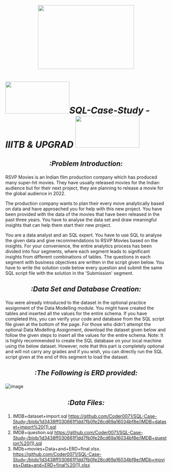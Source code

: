  <p align="center" ><img src="https://media.wired.com/photos/61a4e52aa828e7952ac35873/master/w_1600,c_limit/Data-Animation_v2white.gif" width="300" height="200"> </p>

 
 
# <b><i><p align="left" ><img src="https://user-images.githubusercontent.com/102786084/164955520-d88b1402-7b4f-4cf6-b941-a82e528ff66b.png" width="200" height="100">SQL-Case-Study - IIITB & UPGRAD <img src="https://user-images.githubusercontent.com/102786084/164955542-46064661-8aed-4d35-a3d4-6dcfb2a157db.png" width="200" height="100"> </p></i></b>

## <i><p align="center">:Problem Introduction:</p></i> 

RSVP Movies is an Indian film production company which has produced many super-hit movies. They have usually released movies for the Indian audience but for their next project, they are planning to release a movie for the global audience in 2022. 

The production company wants to plan their every move analytically based on data and have approached you for help with this new project. You have been provided with the data of the movies that have been released in the past three years. You have to analyse the data set and draw meaningful insights that can help them start their new project.      

You are a data analyst and an SQL expert. You have to use SQL to analyse the given data and give recommendations to RSVP Movies based on the insights. For your convenience, the entire analytics process has been divided into four segments, where each segment leads to significant insights from different combinations of tables. The questions in each segment with business objectives are written in the script given below. You have to write the solution code below every question and submit the same SQL script file with the solution in the 'Submission' segment.

## <i><p align="center">:Data Set and Database Creation:</p></i>

You were already introduced to the dataset in the optional practice assignment of the Data Modelling module. You might have created the tables and inserted all the values for the entire schema. If you have completed this, you can verify your code and database from the SQL script file given at the bottom of the page.
For those who didn't attempt the optional Data Modelling Assignment, download the dataset given below and follow the given steps to insert all the values for the entire schema. 
Note: It is highly recommended to create the SQL database on your local machine using the below dataset. However, note that this part is completely optional and will not carry any grades and if you wish, you can directly run the SQL script given at the end of this segment to load the dataset.





## <i><p align="center">:The Following is ERD provided:</p></i>
![image](https://user-images.githubusercontent.com/102786084/164955047-1f1d9fc0-55d9-498c-9f18-f159034359fb.png)

## <i><p align="center">:Data Files:</p></i>
1. IMDB+dataset+import.sql https://github.com/Coder0071/SQL-Case-Study-/blob/1d3438ff030661f1dd7fb0fe28cd69a16034bf8e/IMDB+dataset+import%20(1).sql
2. IMDB+question.sql https://github.com/Coder0071/SQL-Case-Study-/blob/1d3438ff030661f1dd7fb0fe28cd69a16034bf8e/IMDB+question%20(1).sql
3. IMDb+movies+Data+and+ERD+final.xlsx. https://github.com/Coder0071/SQL-Case-Study-/blob/1d3438ff030661f1dd7fb0fe28cd69a16034bf8e/IMDb+movies+Data+and+ERD+final%20(1).xlsx




